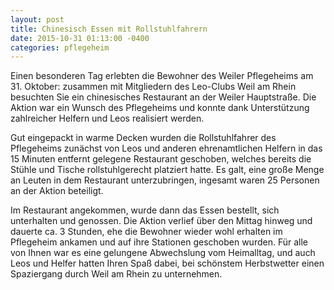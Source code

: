 ```yaml
---
layout: post
title: Chinesisch Essen mit Rollstuhlfahrern
date: 2015-10-31 01:13:00 -0400
categories: pflegeheim
---
```

Einen besonderen Tag erlebten die Bewohner des Weiler Pflegeheims am 31. Oktober: zusammen mit Mitgliedern des Leo-Clubs Weil am Rhein besuchten Sie ein chinesisches Restaurant an der Weiler Hauptstraße. Die Aktion war ein Wunsch des Pflegeheims und konnte dank Unterstützung zahlreicher Helfern und Leos realisiert werden.

Gut eingepackt in warme Decken wurden die Rollstuhlfahrer des Pflegeheims zunächst von Leos und anderen ehrenamtlichen Helfern in das 15 Minuten entfernt gelegene Restaurant geschoben, welches bereits die Stühle und Tische rollstuhlgerecht platziert hatte. Es galt, eine große Menge an Leuten in dem Restaurant unterzubringen, ingesamt waren 25 Personen an der Aktion beteiligt.

Im Restaurant angekommen, wurde dann das Essen bestellt, sich unterhalten und genossen. Die Aktion verlief über den Mittag hinweg und dauerte ca. 3 Stunden, ehe die Bewohner wieder wohl erhalten im Pflegeheim ankamen und auf ihre Stationen geschoben wurden. Für alle von Ihnen war es eine gelungene Abwechslung vom Heimalltag, und auch Leos und Helfer hatten Ihren Spaß dabei, bei schönstem Herbstwetter einen Spaziergang durch Weil am Rhein zu unternehmen.